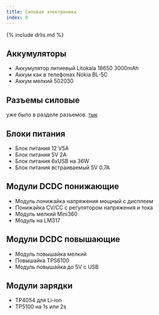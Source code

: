 ```yaml
---
title: Силовая электроника
index: 0
---
```


{% include drlis.md %}


## Аккумуляторы
- Аккумулятор литиевый Litokala 18650 3000mAh
- Аккум как в телефонах Nokia BL-5C
- Аккум мелкий 502030 

## Разъемы силовые
уже было в разделе разъемов. [тык](./connectors/)

## Блоки питания
- Блок питания 12 V5A
- Блок питания 5V 2A
- Блок питания 6xUSB на 36W
- Блок питания встраиваемый 5V 0.7A


## Модули DCDC понижающие
- Модуль понижайка напряжения мощный с дисплеем
- Понижайка CV/CC с регулятором напряжения и тока
- Модуль мелкий Mini360
- Модуль на LM317


## Модули DCDC повышающие
- Модуль повышайка мелкий
- Повышайка TPS6100
- Модуль повышайка до 5V c USB


## Модули зарядки
- TP4054 для Li-ion
- TP5100 на 1s или 2s
